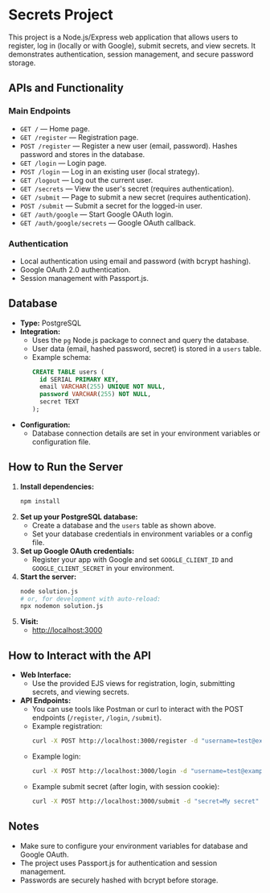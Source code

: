 # Secrets Project

This project is a Node.js/Express web application that allows users to register, log in (locally or with Google), submit secrets, and view secrets. It demonstrates authentication, session management, and secure password storage.

## APIs and Functionality

### Main Endpoints

- `GET /` — Home page.
- `GET /register` — Registration page.
- `POST /register` — Register a new user (email, password). Hashes password and stores in the database.
- `GET /login` — Login page.
- `POST /login` — Log in an existing user (local strategy).
- `GET /logout` — Log out the current user.
- `GET /secrets` — View the user's secret (requires authentication).
- `GET /submit` — Page to submit a new secret (requires authentication).
- `POST /submit` — Submit a secret for the logged-in user.
- `GET /auth/google` — Start Google OAuth login.
- `GET /auth/google/secrets` — Google OAuth callback.

### Authentication

- Local authentication using email and password (with bcrypt hashing).
- Google OAuth 2.0 authentication.
- Session management with Passport.js.

## Database

- **Type:** PostgreSQL
- **Integration:**
  - Uses the `pg` Node.js package to connect and query the database.
  - User data (email, hashed password, secret) is stored in a `users` table.
  - Example schema:
    ```sql
    CREATE TABLE users (
      id SERIAL PRIMARY KEY,
      email VARCHAR(255) UNIQUE NOT NULL,
      password VARCHAR(255) NOT NULL,
      secret TEXT
    );
    ```
- **Configuration:**
  - Database connection details are set in your environment variables or configuration file.

## How to Run the Server

1. **Install dependencies:**
   ```bash
   npm install
   ```
2. **Set up your PostgreSQL database:**
   - Create a database and the `users` table as shown above.
   - Set your database credentials in environment variables or a config file.
3. **Set up Google OAuth credentials:**
   - Register your app with Google and set `GOOGLE_CLIENT_ID` and `GOOGLE_CLIENT_SECRET` in your environment.
4. **Start the server:**
   ```bash
   node solution.js
   # or, for development with auto-reload:
   npx nodemon solution.js
   ```
5. **Visit:**
   - [http://localhost:3000](http://localhost:3000)

## How to Interact with the API

- **Web Interface:**
  - Use the provided EJS views for registration, login, submitting secrets, and viewing secrets.
- **API Endpoints:**
  - You can use tools like Postman or curl to interact with the POST endpoints (`/register`, `/login`, `/submit`).
  - Example registration:
    ```bash
    curl -X POST http://localhost:3000/register -d "username=test@example.com&password=yourpassword"
    ```
  - Example login:
    ```bash
    curl -X POST http://localhost:3000/login -d "username=test@example.com&password=yourpassword"
    ```
  - Example submit secret (after login, with session cookie):
    ```bash
    curl -X POST http://localhost:3000/submit -d "secret=My secret" --cookie "connect.sid=YOUR_SESSION_COOKIE"
    ```

## Notes

- Make sure to configure your environment variables for database and Google OAuth.
- The project uses Passport.js for authentication and session management.
- Passwords are securely hashed with bcrypt before storage.
